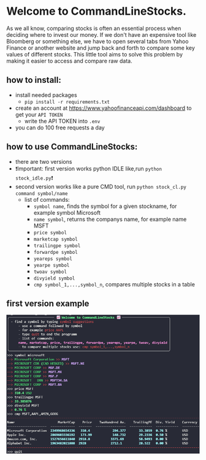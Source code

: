 # Welcome to CommandLineStocks.
As we all know, comparing stocks is often an essential process when deciding where to invest our money. If we don't have an expensive tool like Bloomberg or something else, we have to open several tabs from Yahoo Finance or another website and jump back and forth to compare some key values of different stocks. This little tool aims to solve this problem by making it easier to access and compare raw data.

## how to install:
  - install needed packages
    - `pip install -r requirements.txt`
  - create an account at https://www.yahoofinanceapi.com/dashboard to get your `API TOKEN`
    - write the API TOKEN into `.env`
  - you can do 100 free requests a day

## how to use CommandLineStocks:
  - there are two versions
  - :heavy_exclamation_mark:Important: first version works python IDLE like,run `python stock_idle.py`:heavy_exclamation_mark:
  - second version works like a pure CMD tool, run `python stock_cl.py command symbol/name`
    - list of commands:
      - `symbol name`, finds the symbol for a given stockname, for example symbol Microsoft
      - `name symbol`, returns the companys name, for example name MSFT
      - `price symbol`
      - `marketcap symbol`
      - `trailingpe symbol`
      - `forwardpe symbol`
      - `yeareps symbol`
      - `yearpe symbol`
      - `twoav symbol`
      - `divyield symbol`
      - `cmp symbol_1,...,symbol_n`, compares multiple stocks in a table

## first version example
![Screenshot](example1.png)
